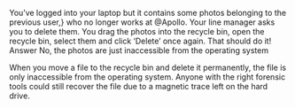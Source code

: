 You’ve logged into your laptop but it contains some photos belonging to the previous user,}
who no longer works at @Apollo. Your line manager asks you to delete them. 
You drag the photos into the recycle bin, open the recycle bin, select them and click ‘Delete’ once again. 
That should do it!
Answer 
No, the photos are just inaccessible from the operating system

When you move a file to the recycle bin and delete it permanently, the file is only inaccessible from the operating system.
 Anyone with the right forensic tools could still recover the file due to a magnetic trace left on the hard drive.
